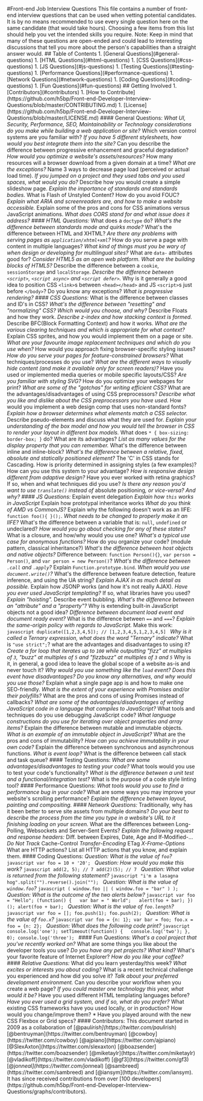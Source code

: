 # F r o n t - e n d   J o b   I n t e r v i e w   Q u e s t i o n s 
 
 T h i s   f i l e   c o n t a i n s   a   n u m b e r   o f   f r o n t - e n d   i n t e r v i e w   q u e s t i o n s   t h a t   c a n   b e   u s e d   w h e n   v e t t i n g   p o t e n t i a l   c a n d i d a t e s .   I t   i s   b y   n o   m e a n s   r e c o m m e n d e d   t o   u s e   e v e r y   s i n g l e   q u e s t i o n   h e r e   o n   t h e   s a m e   c a n d i d a t e   ( t h a t   w o u l d   t a k e   h o u r s ) .   C h o o s i n g   a   f e w   i t e m s   f r o m   t h i s   l i s t   s h o u l d   h e l p   y o u   v e t   t h e   i n t e n d e d   s k i l l s   y o u   r e q u i r e . 
 
 * * N o t e : * *   K e e p   i n   m i n d   t h a t   m a n y   o f   t h e s e   q u e s t i o n s   a r e   o p e n - e n d e d   a n d   c o u l d   l e a d   t o   i n t e r e s t i n g   d i s c u s s i o n s   t h a t   t e l l   y o u   m o r e   a b o u t   t h e   p e r s o n ' s   c a p a b i l i t i e s   t h a n   a   s t r a i g h t   a n s w e r   w o u l d . 
 
 # #   T a b l e   o f   C o n t e n t s 
 
     1 .   [ G e n e r a l   Q u e s t i o n s ] ( # g e n e r a l - q u e s t i o n s ) 
     1 .   [ H T M L   Q u e s t i o n s ] ( # h t m l - q u e s t i o n s ) 
     1 .   [ C S S   Q u e s t i o n s ] ( # c s s - q u e s t i o n s ) 
     1 .   [ J S   Q u e s t i o n s ] ( # j s - q u e s t i o n s ) 
     1 .   [ T e s t i n g   Q u e s t i o n s ] ( # t e s t i n g - q u e s t i o n s ) 
     1 .   [ P e r f o r m a n c e   Q u e s t i o n s ] ( # p e r f o r m a n c e - q u e s t i o n s ) 
     1 .   [ N e t w o r k   Q u e s t i o n s ] ( # n e t w o r k - q u e s t i o n s ) 
     1 .   [ C o d i n g   Q u e s t i o n s ] ( # c o d i n g - q u e s t i o n s ) 
     1 .   [ F u n   Q u e s t i o n s ] ( # f u n - q u e s t i o n s ) 
 
 # #   G e t t i n g   I n v o l v e d 
 
     1 .   [ C o n t r i b u t o r s ] ( # c o n t r i b u t o r s ) 
     1 .   [ H o w   t o   C o n t r i b u t e ] ( h t t p s : / / g i t h u b . c o m / h 5 b p / F r o n t - e n d - D e v e l o p e r - I n t e r v i e w - Q u e s t i o n s / b l o b / m a s t e r / C O N T R I B U T I N G . m d ) 
     1 .   [ L i c e n s e ] ( h t t p s : / / g i t h u b . c o m / h 5 b p / F r o n t - e n d - D e v e l o p e r - I n t e r v i e w - Q u e s t i o n s / b l o b / m a s t e r / L I C E N S E . m d ) 
 
 # # # #   G e n e r a l   Q u e s t i o n s : 
 
 *   W h a t   U I ,   S e c u r i t y ,   P e r f o r m a n c e ,   S E O ,   M a i n t a i n a b i l i t y   o r   T e c h n o l o g y   c o n s i d e r a t i o n s   d o   y o u   m a k e   w h i l e   b u i l d i n g   a   w e b   a p p l i c a t i o n   o r   s i t e ? 
 *   W h i c h   v e r s i o n   c o n t r o l   s y s t e m s   a r e   y o u   f a m i l i a r   w i t h ? 
 *   I f   y o u   h a v e   5   d i f f e r e n t   s t y l e s h e e t s ,   h o w   w o u l d   y o u   b e s t   i n t e g r a t e   t h e m   i n t o   t h e   s i t e ? 
 *   C a n   y o u   d e s c r i b e   t h e   d i f f e r e n c e   b e t w e e n   p r o g r e s s i v e   e n h a n c e m e n t   a n d   g r a c e f u l   d e g r a d a t i o n ? 
 *   H o w   w o u l d   y o u   o p t i m i z e   a   w e b s i t e ' s   a s s e t s / r e s o u r c e s ? 
 *   H o w   m a n y   r e s o u r c e s   w i l l   a   b r o w s e r   d o w n l o a d   f r o m   a   g i v e n   d o m a i n   a t   a   t i m e ? 
     *   W h a t   a r e   t h e   e x c e p t i o n s ? 
 *   N a m e   3   w a y s   t o   d e c r e a s e   p a g e   l o a d   ( p e r c e i v e d   o r   a c t u a l   l o a d   t i m e ) . 
 *   I f   y o u   j u m p e d   o n   a   p r o j e c t   a n d   t h e y   u s e d   t a b s   a n d   y o u   u s e d   s p a c e s ,   w h a t   w o u l d   y o u   d o ? 
 *   D e s c r i b e   h o w   y o u   w o u l d   c r e a t e   a   s i m p l e   s l i d e s h o w   p a g e . 
 *   E x p l a i n   t h e   i m p o r t a n c e   o f   s t a n d a r d s   a n d   s t a n d a r d s   b o d i e s . 
 *   W h a t   i s   F l a s h   o f   U n s t y l e d   C o n t e n t ?   H o w   d o   y o u   a v o i d   F O U C ? 
 *   E x p l a i n   w h a t   A R I A   a n d   s c r e e n r e a d e r s   a r e ,   a n d   h o w   t o   m a k e   a   w e b s i t e   a c c e s s i b l e . 
 *   E x p l a i n   s o m e   o f   t h e   p r o s   a n d   c o n s   f o r   C S S   a n i m a t i o n s   v e r s u s   J a v a S c r i p t   a n i m a t i o n s . 
 *   W h a t   d o e s   C O R S   s t a n d   f o r   a n d   w h a t   i s s u e   d o e s   i t   a d d r e s s ? 
 
 # # # #   H T M L   Q u e s t i o n s : 
 
 *   W h a t   d o e s   a   ` d o c t y p e `   d o ? 
 *   W h a t ' s   t h e   d i f f e r e n c e   b e t w e e n   s t a n d a r d s   m o d e   a n d   q u i r k s   m o d e ? 
 *   W h a t ' s   t h e   d i f f e r e n c e   b e t w e e n   H T M L   a n d   X H T M L ? 
 *   A r e   t h e r e   a n y   p r o b l e m s   w i t h   s e r v i n g   p a g e s   a s   ` a p p l i c a t i o n / x h t m l + x m l ` ? 
 *   H o w   d o   y o u   s e r v e   a   p a g e   w i t h   c o n t e n t   i n   m u l t i p l e   l a n g u a g e s ? 
 *   W h a t   k i n d   o f   t h i n g s   m u s t   y o u   b e   w a r y   o f   w h e n   d e s i g n   o r   d e v e l o p i n g   f o r   m u l t i l i n g u a l   s i t e s ? 
 *   W h a t   a r e   ` d a t a - `   a t t r i b u t e s   g o o d   f o r ? 
 *   C o n s i d e r   H T M L 5   a s   a n   o p e n   w e b   p l a t f o r m .   W h a t   a r e   t h e   b u i l d i n g   b l o c k s   o f   H T M L 5 ? 
 *   D e s c r i b e   t h e   d i f f e r e n c e   b e t w e e n   a   ` c o o k i e ` ,   ` s e s s i o n S t o r a g e `   a n d   ` l o c a l S t o r a g e ` . 
 *   D e s c r i b e   t h e   d i f f e r e n c e   b e t w e e n   ` < s c r i p t > ` ,   ` < s c r i p t   a s y n c > `   a n d   ` < s c r i p t   d e f e r > ` . 
 *   W h y   i s   i t   g e n e r a l l y   a   g o o d   i d e a   t o   p o s i t i o n   C S S   ` < l i n k > ` s   b e t w e e n   ` < h e a d > < / h e a d > `   a n d   J S   ` < s c r i p t > ` s   j u s t   b e f o r e   ` < / b o d y > ` ?   D o   y o u   k n o w   a n y   e x c e p t i o n s ? 
 *   W h a t   i s   p r o g r e s s i v e   r e n d e r i n g ? 
 
 # # # #   C S S   Q u e s t i o n s : 
 
 *   W h a t   i s   t h e   d i f f e r e n c e   b e t w e e n   c l a s s e s   a n d   I D ' s   i n   C S S ? 
 *   W h a t ' s   t h e   d i f f e r e n c e   b e t w e e n   " r e s e t t i n g "   a n d   " n o r m a l i z i n g "   C S S ?   W h i c h   w o u l d   y o u   c h o o s e ,   a n d   w h y ? 
 *   D e s c r i b e   F l o a t s   a n d   h o w   t h e y   w o r k . 
 *   D e s c r i b e   z - i n d e x   a n d   h o w   s t a c k i n g   c o n t e x t   i s   f o r m e d . 
 *   D e s c r i b e   B F C ( B l o c k   F o r m a t t i n g   C o n t e x t )   a n d   h o w   i t   w o r k s . 
 *   W h a t   a r e   t h e   v a r i o u s   c l e a r i n g   t e c h n i q u e s   a n d   w h i c h   i s   a p p r o p r i a t e   f o r   w h a t   c o n t e x t ? 
 *   E x p l a i n   C S S   s p r i t e s ,   a n d   h o w   y o u   w o u l d   i m p l e m e n t   t h e m   o n   a   p a g e   o r   s i t e . 
 *   W h a t   a r e   y o u r   f a v o u r i t e   i m a g e   r e p l a c e m e n t   t e c h n i q u e s   a n d   w h i c h   d o   y o u   u s e   w h e n ? 
 *   H o w   w o u l d   y o u   a p p r o a c h   f i x i n g   b r o w s e r - s p e c i f i c   s t y l i n g   i s s u e s ? 
 *   H o w   d o   y o u   s e r v e   y o u r   p a g e s   f o r   f e a t u r e - c o n s t r a i n e d   b r o w s e r s ? 
     *   W h a t   t e c h n i q u e s / p r o c e s s e s   d o   y o u   u s e ? 
 *   W h a t   a r e   t h e   d i f f e r e n t   w a y s   t o   v i s u a l l y   h i d e   c o n t e n t   ( a n d   m a k e   i t   a v a i l a b l e   o n l y   f o r   s c r e e n   r e a d e r s ) ? 
 *   H a v e   y o u   u s e d   o r   i m p l e m e n t e d   m e d i a   q u e r i e s   o r   m o b i l e   s p e c i f i c   l a y o u t s / C S S ? 
 *   A r e   y o u   f a m i l i a r   w i t h   s t y l i n g   S V G ? 
 *   H o w   d o   y o u   o p t i m i z e   y o u r   w e b p a g e s   f o r   p r i n t ? 
 *   W h a t   a r e   s o m e   o f   t h e   " g o t c h a s "   f o r   w r i t i n g   e f f i c i e n t   C S S ? 
 *   W h a t   a r e   t h e   a d v a n t a g e s / d i s a d v a n t a g e s   o f   u s i n g   C S S   p r e p r o c e s s o r s ? 
     *   D e s c r i b e   w h a t   y o u   l i k e   a n d   d i s l i k e   a b o u t   t h e   C S S   p r e p r o c e s s o r s   y o u   h a v e   u s e d . 
 *   H o w   w o u l d   y o u   i m p l e m e n t   a   w e b   d e s i g n   c o m p   t h a t   u s e s   n o n - s t a n d a r d   f o n t s ? 
 *   E x p l a i n   h o w   a   b r o w s e r   d e t e r m i n e s   w h a t   e l e m e n t s   m a t c h   a   C S S   s e l e c t o r . 
 *   D e s c r i b e   p s e u d o - e l e m e n t s   a n d   d i s c u s s   w h a t   t h e y   a r e   u s e d   f o r .   
 *   E x p l a i n   y o u r   u n d e r s t a n d i n g   o f   t h e   b o x   m o d e l   a n d   h o w   y o u   w o u l d   t e l l   t h e   b r o w s e r   i n   C S S   t o   r e n d e r   y o u r   l a y o u t   i n   d i f f e r e n t   b o x   m o d e l s . 
 *   W h a t   d o e s   ` ` ` *   {   b o x - s i z i n g :   b o r d e r - b o x ;   } ` ` `   d o ?   W h a t   a r e   i t s   a d v a n t a g e s ? 
 *   L i s t   a s   m a n y   v a l u e s   f o r   t h e   d i s p l a y   p r o p e r t y   t h a t   y o u   c a n   r e m e m b e r . 
 *   W h a t ' s   t h e   d i f f e r e n c e   b e t w e e n   i n l i n e   a n d   i n l i n e - b l o c k ? 
 *   W h a t ' s   t h e   d i f f e r e n c e   b e t w e e n   a   r e l a t i v e ,   f i x e d ,   a b s o l u t e   a n d   s t a t i c a l l y   p o s i t i o n e d   e l e m e n t ? 
 *   T h e   ' C '   i n   C S S   s t a n d s   f o r   C a s c a d i n g .     H o w   i s   p r i o r i t y   d e t e r m i n e d   i n   a s s i g n i n g   s t y l e s   ( a   f e w   e x a m p l e s ) ?     H o w   c a n   y o u   u s e   t h i s   s y s t e m   t o   y o u r   a d v a n t a g e ? 
 *   H o w   i s   r e s p o n s i v e   d e s i g n   d i f f e r e n t   f r o m   a d a p t i v e   d e s i g n ? 
 *   H a v e   y o u   e v e r   w o r k e d   w i t h   r e t i n a   g r a p h i c s ?   I f   s o ,   w h e n   a n d   w h a t   t e c h n i q u e s   d i d   y o u   u s e ? 
 *   I s   t h e r e   a n y   r e a s o n   y o u ' d   w a n t   t o   u s e   ` t r a n s l a t e ( ) `   i n s t e a d   o f   * a b s o l u t e   p o s i t i o n i n g * ,   o r   v i c e - v e r s a ?   A n d   w h y ? 
 
 # # # #   J S   Q u e s t i o n s : 
 
 *   E x p l a i n   e v e n t   d e l e g a t i o n 
 *   E x p l a i n   h o w   ` t h i s `   w o r k s   i n   J a v a S c r i p t 
 *   E x p l a i n   h o w   p r o t o t y p a l   i n h e r i t a n c e   w o r k s 
 *   W h a t   d o   y o u   t h i n k   o f   A M D   v s   C o m m o n J S ? 
 *   E x p l a i n   w h y   t h e   f o l l o w i n g   d o e s n ' t   w o r k   a s   a n   I I F E :   ` f u n c t i o n   f o o ( ) {   } ( ) ; ` . 
     *   W h a t   n e e d s   t o   b e   c h a n g e d   t o   p r o p e r l y   m a k e   i t   a n   I I F E ? 
 *   W h a t ' s   t h e   d i f f e r e n c e   b e t w e e n   a   v a r i a b l e   t h a t   i s :   ` n u l l ` ,   ` u n d e f i n e d `   o r   u n d e c l a r e d ? 
     *   H o w   w o u l d   y o u   g o   a b o u t   c h e c k i n g   f o r   a n y   o f   t h e s e   s t a t e s ? 
 *   W h a t   i s   a   c l o s u r e ,   a n d   h o w / w h y   w o u l d   y o u   u s e   o n e ? 
 *   W h a t ' s   a   t y p i c a l   u s e   c a s e   f o r   a n o n y m o u s   f u n c t i o n s ? 
 *   H o w   d o   y o u   o r g a n i z e   y o u r   c o d e ?   ( m o d u l e   p a t t e r n ,   c l a s s i c a l   i n h e r i t a n c e ? ) 
 *   W h a t ' s   t h e   d i f f e r e n c e   b e t w e e n   h o s t   o b j e c t s   a n d   n a t i v e   o b j e c t s ? 
 *   D i f f e r e n c e   b e t w e e n :   ` f u n c t i o n   P e r s o n ( ) { } ` ,   ` v a r   p e r s o n   =   P e r s o n ( ) ` ,   a n d   ` v a r   p e r s o n   =   n e w   P e r s o n ( ) ` ? 
 *   W h a t ' s   t h e   d i f f e r e n c e   b e t w e e n   ` . c a l l `   a n d   ` . a p p l y ` ? 
 *   E x p l a i n   ` F u n c t i o n . p r o t o t y p e . b i n d ` . 
 *   W h e n   w o u l d   y o u   u s e   ` d o c u m e n t . w r i t e ( ) ` ? 
 *   W h a t ' s   t h e   d i f f e r e n c e   b e t w e e n   f e a t u r e   d e t e c t i o n ,   f e a t u r e   i n f e r e n c e ,   a n d   u s i n g   t h e   U A   s t r i n g ? 
 *   E x p l a i n   A J A X   i n   a s   m u c h   d e t a i l   a s   p o s s i b l e . 
 *   E x p l a i n   h o w   J S O N P   w o r k s   ( a n d   h o w   i t ' s   n o t   r e a l l y   A J A X ) . 
 *   H a v e   y o u   e v e r   u s e d   J a v a S c r i p t   t e m p l a t i n g ? 
     *   I f   s o ,   w h a t   l i b r a r i e s   h a v e   y o u   u s e d ? 
 *   E x p l a i n   " h o i s t i n g " . 
 *   D e s c r i b e   e v e n t   b u b b l i n g . 
 *   W h a t ' s   t h e   d i f f e r e n c e   b e t w e e n   a n   " a t t r i b u t e "   a n d   a   " p r o p e r t y " ? 
 *   W h y   i s   e x t e n d i n g   b u i l t - i n   J a v a S c r i p t   o b j e c t s   n o t   a   g o o d   i d e a ? 
 *   D i f f e r e n c e   b e t w e e n   d o c u m e n t   l o a d   e v e n t   a n d   d o c u m e n t   r e a d y   e v e n t ? 
 *   W h a t   i s   t h e   d i f f e r e n c e   b e t w e e n   ` = = `   a n d   ` = = = ` ? 
 *   E x p l a i n   t h e   s a m e - o r i g i n   p o l i c y   w i t h   r e g a r d s   t o   J a v a S c r i p t . 
 *   M a k e   t h i s   w o r k : 
 ` ` ` j a v a s c r i p t 
 d u p l i c a t e ( [ 1 , 2 , 3 , 4 , 5 ] ) ;   / /   [ 1 , 2 , 3 , 4 , 5 , 1 , 2 , 3 , 4 , 5 ] 
 ` ` ` 
 *   W h y   i s   i t   c a l l e d   a   T e r n a r y   e x p r e s s i o n ,   w h a t   d o e s   t h e   w o r d   " T e r n a r y "   i n d i c a t e ? 
 *   W h a t   i s   ` " u s e   s t r i c t " ; ` ?   w h a t   a r e   t h e   a d v a n t a g e s   a n d   d i s a d v a n t a g e s   t o   u s i n g   i t ? 
 *   C r e a t e   a   f o r   l o o p   t h a t   i t e r a t e s   u p   t o   ` 1 0 0 `   w h i l e   o u t p u t t i n g   * * " f i z z " * *   a t   m u l t i p l e s   o f   ` 3 ` ,   * * " b u z z " * *   a t   m u l t i p l e s   o f   ` 5 `   a n d   * * " f i z z b u z z " * *   a t   m u l t i p l e s   o f   ` 3 `   a n d   ` 5 ` 
 *   W h y   i s   i t ,   i n   g e n e r a l ,   a   g o o d   i d e a   t o   l e a v e   t h e   g l o b a l   s c o p e   o f   a   w e b s i t e   a s - i s   a n d   n e v e r   t o u c h   i t ? 
 *   W h y   w o u l d   y o u   u s e   s o m e t h i n g   l i k e   t h e   ` l o a d `   e v e n t ?   D o e s   t h i s   e v e n t   h a v e   d i s a d v a n t a g e s ?   D o   y o u   k n o w   a n y   a l t e r n a t i v e s ,   a n d   w h y   w o u l d   y o u   u s e   t h o s e ? 
 *   E x p l a i n   w h a t   a   s i n g l e   p a g e   a p p   i s   a n d   h o w   t o   m a k e   o n e   S E O - f r i e n d l y . 
 *   W h a t   i s   t h e   e x t e n t   o f   y o u r   e x p e r i e n c e   w i t h   P r o m i s e s   a n d / o r   t h e i r   p o l y f i l l s ? 
 *   W h a t   a r e   t h e   p r o s   a n d   c o n s   o f   u s i n g   P r o m i s e s   i n s t e a d   o f   c a l l b a c k s ? 
 *   W h a t   a r e   s o m e   o f   t h e   a d v a n t a g e s / d i s a d v a n t a g e s   o f   w r i t i n g   J a v a S c r i p t   c o d e   i n   a   l a n g u a g e   t h a t   c o m p i l e s   t o   J a v a S c r i p t ? 
 *   W h a t   t o o l s   a n d   t e c h n i q u e s   d o   y o u   u s e   d e b u g g i n g   J a v a S c r i p t   c o d e ? 
 *   W h a t   l a n g u a g e   c o n s t r u c t i o n s   d o   y o u   u s e   f o r   i t e r a t i n g   o v e r   o b j e c t   p r o p e r t i e s   a n d   a r r a y   i t e m s ? 
 *   E x p l a i n   t h e   d i f f e r e n c e   b e t w e e n   m u t a b l e   a n d   i m m u t a b l e   o b j e c t s . 
     *   W h a t   i s   a n   e x a m p l e   o f   a n   i m m u t a b l e   o b j e c t   i n   J a v a S c r i p t ? 
     *   W h a t   a r e   t h e   p r o s   a n d   c o n s   o f   i m m u t a b i l i t y ? 
     *   H o w   c a n   y o u   a c h i e v e   i m m u t a b i l i t y   i n   y o u r   o w n   c o d e ? 
 *   E x p l a i n   t h e   d i f f e r e n c e   b e t w e e n   s y n c h r o n o u s   a n d   a s y n c h r o n o u s   f u n c t i o n s . 
 *   W h a t   i s   e v e n t   l o o p ? 
     *   W h a t   i s   t h e   d i f f e r e n c e   b e t w e e n   c a l l   s t a c k   a n d   t a s k   q u e u e ? 
 
 # # # #   T e s t i n g   Q u e s t i o n s : 
 
 *   W h a t   a r e   s o m e   a d v a n t a g e s / d i s a d v a n t a g e s   t o   t e s t i n g   y o u r   c o d e ? 
 *   W h a t   t o o l s   w o u l d   y o u   u s e   t o   t e s t   y o u r   c o d e ' s   f u n c t i o n a l i t y ? 
 *   W h a t   i s   t h e   d i f f e r e n c e   b e t w e e n   a   u n i t   t e s t   a n d   a   f u n c t i o n a l / i n t e g r a t i o n   t e s t ? 
 *   W h a t   i s   t h e   p u r p o s e   o f   a   c o d e   s t y l e   l i n t i n g   t o o l ? 
 
 # # # #   P e r f o r m a n c e   Q u e s t i o n s : 
 
 *   W h a t   t o o l s   w o u l d   y o u   u s e   t o   f i n d   a   p e r f o r m a n c e   b u g   i n   y o u r   c o d e ? 
 *   W h a t   a r e   s o m e   w a y s   y o u   m a y   i m p r o v e   y o u r   w e b s i t e ' s   s c r o l l i n g   p e r f o r m a n c e ? 
 *   E x p l a i n   t h e   d i f f e r e n c e   b e t w e e n   l a y o u t ,   p a i n t i n g   a n d   c o m p o s i t i n g . 
 
 # # # #   N e t w o r k   Q u e s t i o n s : 
 
 *   T r a d i t i o n a l l y ,   w h y   h a s   i t   b e e n   b e t t e r   t o   s e r v e   s i t e   a s s e t s   f r o m   m u l t i p l e   d o m a i n s ? 
 *   D o   y o u r   b e s t   t o   d e s c r i b e   t h e   p r o c e s s   f r o m   t h e   t i m e   y o u   t y p e   i n   a   w e b s i t e ' s   U R L   t o   i t   f i n i s h i n g   l o a d i n g   o n   y o u r   s c r e e n . 
 *   W h a t   a r e   t h e   d i f f e r e n c e s   b e t w e e n   L o n g - P o l l i n g ,   W e b s o c k e t s   a n d   S e r v e r - S e n t   E v e n t s ? 
 *   E x p l a i n   t h e   f o l l o w i n g   r e q u e s t   a n d   r e s p o n s e   h e a d e r s : 
     *   D i f f .   b e t w e e n   E x p i r e s ,   D a t e ,   A g e   a n d   I f - M o d i f i e d - . . . 
     *   D o   N o t   T r a c k 
     *   C a c h e - C o n t r o l 
     *   T r a n s f e r - E n c o d i n g 
     *   E T a g 
     *   X - F r a m e - O p t i o n s 
 *   W h a t   a r e   H T T P   a c t i o n s ?   L i s t   a l l   H T T P   a c t i o n s   t h a t   y o u   k n o w ,   a n d   e x p l a i n   t h e m . 
 
 # # # #   C o d i n g   Q u e s t i o n s : 
 
 * Q u e s t i o n :   W h a t   i s   t h e   v a l u e   o f   ` f o o ` ? * 
 ` ` ` j a v a s c r i p t 
 v a r   f o o   =   1 0   +   ' 2 0 ' ; 
 ` ` ` 
 
 * Q u e s t i o n :   H o w   w o u l d   y o u   m a k e   t h i s   w o r k ? * 
 ` ` ` j a v a s c r i p t 
 a d d ( 2 ,   5 ) ;   / /   7 
 a d d ( 2 ) ( 5 ) ;   / /   7 
 ` ` ` 
 
 * Q u e s t i o n :   W h a t   v a l u e   i s   r e t u r n e d   f r o m   t h e   f o l l o w i n g   s t a t e m e n t ? * 
 ` ` ` j a v a s c r i p t 
 " i ' m   a   l a s a g n a   h o g " . s p l i t ( " " ) . r e v e r s e ( ) . j o i n ( " " ) ; 
 ` ` ` 
 
 * Q u e s t i o n :   W h a t   i s   t h e   v a l u e   o f   ` w i n d o w . f o o ` ? * 
 ` ` ` j a v a s c r i p t 
 (   w i n d o w . f o o   | |   (   w i n d o w . f o o   =   " b a r "   )   ) ; 
 ` ` ` 
 
 * Q u e s t i o n :   W h a t   i s   t h e   o u t c o m e   o f   t h e   t w o   a l e r t s   b e l o w ? * 
 ` ` ` j a v a s c r i p t 
 v a r   f o o   =   " H e l l o " ; 
 ( f u n c t i o n ( )   { 
     v a r   b a r   =   "   W o r l d " ; 
     a l e r t ( f o o   +   b a r ) ; 
 } ) ( ) ; 
 a l e r t ( f o o   +   b a r ) ; 
 ` ` ` 
 
 * Q u e s t i o n :   W h a t   i s   t h e   v a l u e   o f   ` f o o . l e n g t h ` ? * 
 ` ` ` j a v a s c r i p t 
 v a r   f o o   =   [ ] ; 
 f o o . p u s h ( 1 ) ; 
 f o o . p u s h ( 2 ) ; 
 ` ` ` 
 
 * Q u e s t i o n :   W h a t   i s   t h e   v a l u e   o f   ` f o o . x ` ? * 
 ` ` ` j a v a s c r i p t 
 v a r   f o o   =   { n :   1 } ; 
 v a r   b a r   =   f o o ; 
 f o o . x   =   f o o   =   { n :   2 } ; 
 ` ` ` 
 
 * Q u e s t i o n :   W h a t   d o e s   t h e   f o l l o w i n g   c o d e   p r i n t ? * 
 ` ` ` j a v a s c r i p t 
 c o n s o l e . l o g ( ' o n e ' ) ; 
 s e t T i m e o u t ( f u n c t i o n ( )   { 
     c o n s o l e . l o g ( ' t w o ' ) ; 
 } ,   0 ) ; 
 c o n s o l e . l o g ( ' t h r e e ' ) ; 
 ` ` ` 
 
 # # # #   F u n   Q u e s t i o n s : 
 
 *   W h a t ' s   a   c o o l   p r o j e c t   t h a t   y o u ' v e   r e c e n t l y   w o r k e d   o n ? 
 *   W h a t   a r e   s o m e   t h i n g s   y o u   l i k e   a b o u t   t h e   d e v e l o p e r   t o o l s   y o u   u s e ? 
 *   D o   y o u   h a v e   a n y   p e t   p r o j e c t s ?   W h a t   k i n d ? 
 *   W h a t ' s   y o u r   f a v o r i t e   f e a t u r e   o f   I n t e r n e t   E x p l o r e r ? 
 *   H o w   d o   y o u   l i k e   y o u r   c o f f e e ? 
 
 # # # #   R e l a t i v e   Q u e s t i o n s : 
 
 *   W h a t   d i d   y o u   l e a r n   y e s t e r d a y / t h i s   w e e k ? 
 *   W h a t   e x c i t e s   o r   i n t e r e s t s   y o u   a b o u t   c o d i n g ? 
 *   W h a t   i s   a   r e c e n t   t e c h n i c a l   c h a l l e n g e   y o u   e x p e r i e n c e d   a n d   h o w   d i d   y o u   s o l v e   i t ? 
 *   T a l k   a b o u t   y o u r   p r e f e r r e d   d e v e l o p m e n t   e n v i r o n m e n t . 
 *   C a n   y o u   d e s c r i b e   y o u r   w o r k f l o w   w h e n   y o u   c r e a t e   a   w e b   p a g e ? 
 *   I f   y o u   c o u l d   m a s t e r   o n e   t e c h n o l o g y   t h i s   y e a r ,   w h a t   w o u l d   i t   b e ? 
 *   H a v e   y o u   u s e d   d i f f e r e n t   H T M L   t e m p l a t i n g   l a n g u a g e s   b e f o r e ? 
 *   H a v e   y o u   e v e r   u s e d   a   g r i d   s y s t e m ,   a n d   i f   s o ,   w h a t   d o   y o u   p r e f e r ? 
 *   W h a t   e x i s t i n g   C S S   f r a m e w o r k s   h a v e   y o u   u s e d   l o c a l l y ,   o r   i n   p r o d u c t i o n ?   H o w   w o u l d   y o u   c h a n g e / i m p r o v e   t h e m ? 
 *   H a v e   y o u   p l a y e d   a r o u n d   w i t h   t h e   n e w   C S S   F l e x b o x   o r   G r i d   s p e c s ? 
 
 
 # # # #   C o n t r i b u t o r s : 
 
 T h i s   d o c u m e n t   s t a r t e d   i n   2 0 0 9   a s   a   c o l l a b o r a t i o n   o f   [ @ p a u l _ i r i s h ] ( h t t p s : / / t w i t t e r . c o m / p a u l _ i r i s h )   [ @ b e n t r u y m a n ] ( h t t p s : / / t w i t t e r . c o m / b e n t r u y m a n )   [ @ c o w b o y ] ( h t t p s : / / t w i t t e r . c o m / c o w b o y )   [ @ a j p i a n o ] ( h t t p s : / / t w i t t e r . c o m / a j p i a n o )     [ @ S l e x A x t o n ] ( h t t p s : / / t w i t t e r . c o m / s l e x a x t o n )   [ @ b o a z s e n d e r ] ( h t t p s : / / t w i t t e r . c o m / b o a z s e n d e r )   [ @ m i k e t a y l r ] ( h t t p s : / / t w i t t e r . c o m / m i k e t a y l r )   [ @ v l a d i k o f f ] ( h t t p s : / / t w i t t e r . c o m / v l a d i k o f f )   [ @ g f 3 ] ( h t t p s : / / t w i t t e r . c o m / g f 3 )   [ @ j o n _ n e a l ] ( h t t p s : / / t w i t t e r . c o m / j o n _ n e a l )   [ @ s a m b r e e d ] ( h t t p s : / / t w i t t e r . c o m / s a m b r e e d )   a n d   [ @ i a n s y m ] ( h t t p s : / / t w i t t e r . c o m / i a n s y m ) . 
 
 I t   h a s   s i n c e   r e c e i v e d   c o n t r i b u t i o n s   f r o m   o v e r   [ 1 0 0   d e v e l o p e r s ] ( h t t p s : / / g i t h u b . c o m / h 5 b p / F r o n t - e n d - D e v e l o p e r - I n t e r v i e w - Q u e s t i o n s / g r a p h s / c o n t r i b u t o r s ) . 
 
